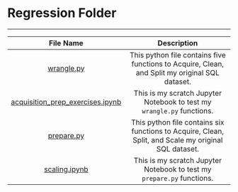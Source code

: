 
# Regression Folder 
___


|                               File Name                              |                                              Description                                             |
|:--------------------------------------------------------------------:|:----------------------------------------------------------------------------------------------------:|
| [wrangle.py](wrangle.py)                                             | This python file contains five functions to Acquire, Clean, and Split my original SQL dataset.       |
| [acquisition_prep_exercises.ipynb](acquisition_prep_exercises.ipynb) | This is my scratch Jupyter Notebook to test my `wrangle.py` functions.                               |
| [prepare.py](prepare.py)                                             | This python file contains six functions to Acquire, Clean, Split, and Scale my original SQL dataset. |
| [scaling.ipynb](scaling.ipynb)                                       | This is my scratch Jupyter Notebook to test my `prepare.py` functions.                               |